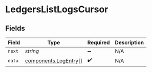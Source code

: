 # LedgersListLogsCursor


## Fields

| Field                                                        | Type                                                         | Required                                                     | Description                                                  |
| ------------------------------------------------------------ | ------------------------------------------------------------ | ------------------------------------------------------------ | ------------------------------------------------------------ |
| `next`                                                       | *string*                                                     | :heavy_minus_sign:                                           | N/A                                                          |
| `data`                                                       | [components.LogEntry](../../models/components/logentry.md)[] | :heavy_check_mark:                                           | N/A                                                          |